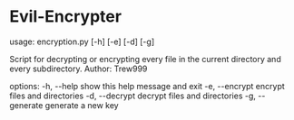 # Evil-Encrypter

usage: encryption.py [-h] [-e] [-d] [-g]

Script for decrypting or encrypting every file in the current directory and every subdirectory. Author:
Trew999

options:
  -h, --help      show this help message and exit
  -e, --encrypt   encrypt files and directories
  -d, --decrypt   decrypt files and directories
  -g, --generate  generate a new key
